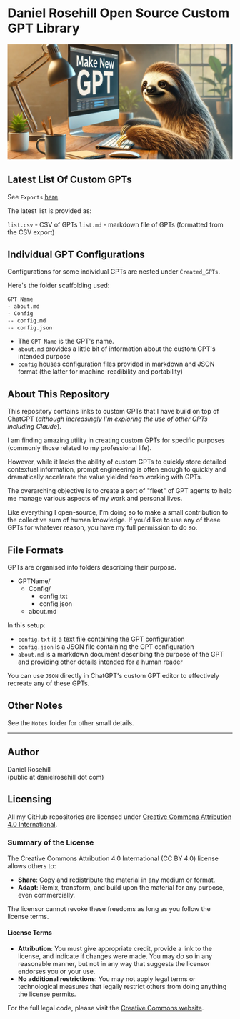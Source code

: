 # Daniel Rosehill Open Source Custom GPT Library

![Sloth making a new GPT](/images/banner.webp)

## Latest List Of Custom GPTs

See `Exports` [here](https://github.com/danielrosehill/My-Custom-GPTs/tree/main/Exports).

The latest list is provided as:

`list.csv` - CSV of GPTs
`list.md` - markdown file of GPTs (formatted from the CSV export)

## Individual GPT Configurations

Configurations for some individual GPTs are nested under `Created_GPTs`.

Here's the folder scaffolding used:

```
GPT Name
- about.md
- Config
-- config.md
-- config.json
```

- The `GPT Name` is the GPT's name.
- `about.md` provides a little bit of information about the custom GPT's intended purpose
- `config` houses configuration files provided in markdown and JSON format (the latter for machine-readibility and portability)

## About This Repository

This repository contains links to custom GPTs that I have build on top of ChatGPT (*although increasingly I'm exploring the use of other GPTs including Claude*).

I am finding amazing utility in creating custom GPTs for specific purposes (commonly those related to my professional life). 

However, while it lacks the ability of custom GPTs to quickly store detailed contextual information, prompt engineering is often enough to quickly and dramatically accelerate the value yielded from working with GPTs.

The overarching objective is to create a sort of "fleet" of GPT agents to help me manage various aspects of my work and personal lives.

Like everything I open-source, I'm doing so to make a small contribution to the collective sum of human knowledge. If you'd like to use any of these GPTs for whatever reason, you have my full permission to do so.

## File Formats

GPTs are organised into folders describing their purpose.

- GPTName/
  - Config/
    - config.txt
    - config.json
  - about.md
  
In this setup:

- `config.txt` is a text file containing the GPT configuration
- `config.json` is a JSON file containing the GPT configuration
- `about.md` is a markdown document describing the purpose of the GPT and providing other details intended for a human reader

You can use `JSON` directly in ChatGPT's custom GPT editor to effectively recreate any of these GPTs.


## Other Notes

See the `Notes` folder for other small details.

---

 ## Author
 
 Daniel Rosehill  
 (public at danielrosehill dot com)
 
 ## Licensing
 
 All my GitHub repositories are licensed under [Creative Commons Attribution 4.0 International](https://creativecommons.org/licenses/by/4.0/).
 
 ### Summary of the License
 The Creative Commons Attribution 4.0 International (CC BY 4.0) license allows others to:
 - **Share**: Copy and redistribute the material in any medium or format.
 - **Adapt**: Remix, transform, and build upon the material for any purpose, even commercially.
 
 The licensor cannot revoke these freedoms as long as you follow the license terms.
 
 #### License Terms
 - **Attribution**: You must give appropriate credit, provide a link to the license, and indicate if changes were made. You may do so in any reasonable manner, but not in any way that suggests the licensor endorses you or your use.
 - **No additional restrictions**: You may not apply legal terms or technological measures that legally restrict others from doing anything the license permits.
 
 For the full legal code, please visit the [Creative Commons website](https://creativecommons.org/licenses/by/4.0/legalcode).
